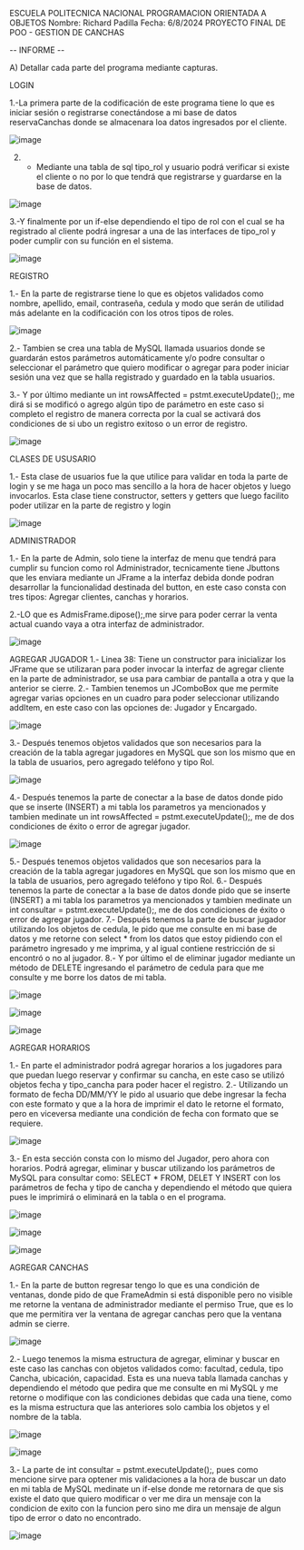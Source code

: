 ESCUELA POLITECNICA NACIONAL
PROGRAMACION ORIENTADA A OBJETOS
Nombre: Richard Padilla
Fecha: 6/8/2024
PROYECTO FINAL DE POO - GESTION DE CANCHAS

-- INFORME -- 

A) Detallar cada parte del programa mediante capturas.

LOGIN

1.-La primera parte de la codificación de este programa tiene lo que es iniciar sesión o registrarse conectándose a mi base de datos reservaCanchas donde se almacenara loa datos ingresados por el cliente.

![image](https://github.com/user-attachments/assets/0e726f90-7a8e-4e63-ba35-32bab253637a)

2. - Mediante una tabla de sql tipo_rol y usuario podrá verificar si existe el cliente o no por lo que tendrá que registrarse y guardarse en la base de datos.

![image](https://github.com/user-attachments/assets/d6422cc2-ffd7-474c-aa12-ecd9bed331c6)

3.-Y finalmente por un if-else dependiendo el tipo de rol con el cual se ha registrado al cliente podrá ingresar a una de las interfaces de tipo_rol y poder cumplir con su función en el sistema.

![image](https://github.com/user-attachments/assets/4b9bb870-1b8c-46bc-acbb-ec60e8056b13)


REGISTRO

1.- En la parte de registrarse tiene lo que es objetos validados como nombre, apellido, email, contraseña, cedula y modo que serán de utilidad más adelante en la codificación con los otros tipos de roles.

![image](https://github.com/user-attachments/assets/8ace378a-1f73-4d81-af3b-b640a1d2bd89)

2.- Tambien se crea una tabla de MySQL llamada usuarios donde se guardarán estos parámetros automáticamente y/o podre consultar o seleccionar el parámetro que quiero modificar o agregar para poder iniciar sesión una vez que se halla registrado y guardado en la tabla usuarios. 

3.- Y por último mediante un  int rowsAffected = pstmt.executeUpdate();, me dirá si se modificó o agrego algún tipo de parámetro en este caso si completo el registro de manera correcta por la cual se activará dos condiciones de si ubo un registro exitoso o un error de registro.

![image](https://github.com/user-attachments/assets/3144e6e0-2860-4a9b-97ec-ef3b213481d9)


CLASES DE USUSARIO

1.- Esta clase de usuarios fue la que utilice para validar en toda la parte de login y se me haga un poco mas sencillo a la hora de hacer objetos y luego invocarlos. Esta clase tiene constructor, setters y getters que luego facilito poder utilizar en la parte de registro y login

![image](https://github.com/user-attachments/assets/fda2d23a-4225-4a15-b292-624a35d1f42c)

ADMINISTRADOR

1.- En la parte de Admin, solo tiene la interfaz de menu que tendrá para cumplir su funcion como rol Administrador, tecnicamente tiene Jbuttons que les enviara mediante un JFrame a la interfaz debida donde podran desarrollar la funcionalidad destinada del button, en este caso consta con tres tipos: Agregar clientes, canchas y horarios.

2.-LO que es AdmisFrame.dipose();,me sirve para poder cerrar la venta actual cuando vaya a otra interfaz de administrador.

![image](https://github.com/user-attachments/assets/b2e40aa5-5209-4d85-aacf-98ad411bb70e)

AGREGAR JUGADOR
1.- Linea 38: Tiene un constructor para inicializar los JFrame que se utilizaran para poder invocar la interfaz de agregar cliente en la parte de administrador, se usa para cambiar de pantalla a otra y que la anterior se cierre.
2.- Tambien tenemos un JComboBox que me permite agregar varias opciones en un cuadro para poder seleccionar utilizando addItem, en este caso con las opciones de: Jugador y Encargado.

![image](https://github.com/user-attachments/assets/49547260-b7ee-43fd-b1c0-e50a83f3f54d)

3.- Después tenemos objetos validados que son necesarios para la creación de la tabla agregar jugadores en MySQL que son los mismo que en la tabla de usuarios, pero agregado teléfono y tipo Rol.

![image](https://github.com/user-attachments/assets/c3e7d82f-4bd5-4674-95cf-4312984b8792)

4.- Después tenemos la parte de conectar a la base de datos donde pido que se inserte (INSERT) a mi tabla los parametros ya mencionados y tambien medinate un int rowsAffected = pstmt.executeUpdate();, me de dos condiciones de éxito o error de agregar jugador.

![image](https://github.com/user-attachments/assets/3a697641-55b3-447a-a2d8-a6036f1ecabe)

5.-  Después tenemos objetos validados que son necesarios para la creación de la tabla agregar jugadores en MySQL que son los mismo que en la tabla de usuarios, pero agregado teléfono y tipo Rol.
6.- Después tenemos la parte de conectar a la base de datos donde pido que se inserte (INSERT) a mi tabla los parametros ya mencionados y tambien medinate un int consultar = pstmt.executeUpdate();, me de dos condiciones de éxito o error de agregar jugador.
7.- Después tenemos la parte de buscar jugador utilizando los objetos de cedula, le pido que me consulte en mi base de datos y me retorne con select * from los datos que estoy pidiendo con el parámetro ingresado y me imprima, y al igual contiene restricción de si encontró o no al jugador.
8.- Y por último el de eliminar jugador mediante un método de DELETE ingresando el parámetro de cedula para que me consulte y me borre los datos de mi tabla.

![image](https://github.com/user-attachments/assets/2d961f40-4a3a-46aa-aaa7-de0ec4d5bc33)

![image](https://github.com/user-attachments/assets/09e5316e-ae53-41ce-af9e-890b95c1abd8)

![image](https://github.com/user-attachments/assets/3bcccd93-c1c5-42aa-9d82-08eeabd2f3b2)

AGREGAR HORARIOS

1.- En parte el administrador podrá agregar horarios a los jugadores para que puedan luego reservar y confirmar su cancha, en este caso se utilizó objetos fecha y tipo_cancha para poder hacer el registro.
2.- Utilizando un formato de fecha DD/MM/YY le pido al usuario que debe ingresar la fecha con este formato y que a la hora de imprimir el dato le retorne el formato, pero en viceversa mediante una condición de fecha con formato que se requiere.

![image](https://github.com/user-attachments/assets/677ceaf1-1cb4-4236-a8e0-729603031a1f)

3.- En esta sección consta con lo mismo del Jugador, pero ahora con horarios. Podrá agregar, eliminar y buscar utilizando los parámetros de MySQL para consultar como: SELECT * FROM, DELET Y INSERT con los parámetros de fecha y tipo de cancha y dependiendo el método que quiera pues le imprimirá o eliminará en la tabla o en el programa.

![image](https://github.com/user-attachments/assets/7cf02321-e1c7-4579-a4d0-49b5d1fa43c3)

![image](https://github.com/user-attachments/assets/de319753-56f0-48d8-8b0b-a00e5be62694)

![image](https://github.com/user-attachments/assets/d7e7ad5e-c563-4260-8add-438c79741396)

AGREGAR CANCHAS

1.- En la parte de button regresar tengo lo que es una condición de ventanas, donde pido de que FrameAdmin si está disponible pero no visible me retorne la ventana de administrador mediante el permiso True, que es lo que me permitira ver la ventana de agregar canchas pero que la ventana admin se cierre.

![image](https://github.com/user-attachments/assets/1e6d475c-50d9-4e3b-8ef0-1e6499590979)

2.- Luego tenemos la misma estructura de agregar, eliminar y buscar en este caso las canchas con objetos validados como: facultad, cedula, tipo Cancha, ubicación, capacidad. Esta es una nueva tabla llamada canchas y dependiendo el método que pedira que me consulte en mi MySQL y me retorne o modifique con las condiciones debidas que cada una tiene, como es la misma estructura que las anteriores solo cambia los objetos y el nombre de la tabla.

![image](https://github.com/user-attachments/assets/fb870f24-0652-4f75-b5ba-9f5c53297c28)

![image](https://github.com/user-attachments/assets/4e645a7d-0b5e-42cf-ad40-252e7d9f9939)

3.- La parte de int consultar = pstmt.executeUpdate();, pues como mencione sirve para optener mis validaciones a la hora de buscar un dato en mi tabla de MySQL medinate un if-else donde me retornara de que sis existe el dato que quiero modificar o ver me dira un mensaje con la condicion de exito con la funcion pero sino me dira un mensaje de algun tipo de error o dato no encontrado.

![image](https://github.com/user-attachments/assets/bdd6225d-56dd-4b14-aaa0-049ca767ecdd)


























